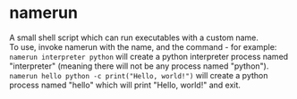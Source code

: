# namerun
A small shell script which can run executables with a custom name.  
To use, invoke namerun with the name, and the command - for example:
```namerun interpreter python``` will create a python interpreter process named "interpreter" (meaning there will not be any process named "python").
```namerun hello python -c print("Hello, world!")``` will create a python process named "hello" which will print "Hello, world!" and exit.
